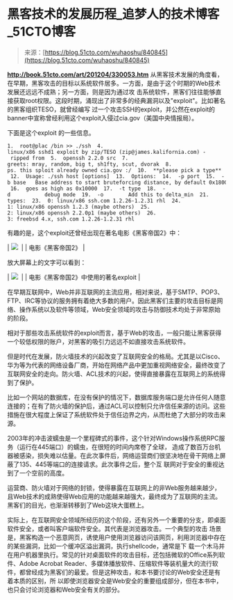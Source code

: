 <!--yml
category: 历史
date: 2022-11-04 11:29:38
-->

# 黑客技术的发展历程_追梦人的技术博客_51CTO博客

> 来源：[https://blog.51cto.com/wuhaoshu/840845](https://blog.51cto.com/wuhaoshu/840845)

**http://book.51cto.com/art/201204/330053.htm** 从黑客技术发展的角度看，在早期，黑客攻击的目标以系统软件居多。一方面，是由于这个时期的Web技术发展还远远不成熟；另一方面，则是因为通过攻 击系统软件，黑客们往往能够直接获取root权限。这段时期，涌现出了非常多的经典漏洞以及"exploit"。比如著名的黑客组织TESO，就曾经编写 过一个攻击SSH的exploit，并公然在exploit的banner中宣称曾经利用这个exploit入侵过cia.gov（美国中央情报局）。

下面是这个exploit 的一些信息。

```
1.  root@plac /bin >> ./ssh  4.  linux/x86 sshd1 exploit by zip/TESO (zip@james.kalifornia.com) - ripped from  5.  openssh 2.2.0 src  7.  greets: mray, random, big t, sh1fty, scut, dvorak  8.  ps. this sploit already owned cia.gov :/  10.  **please pick a type**  12.  Usage: ./ssh host [options]  13.  Options:  14.  -p port  15.  -b base   Base address to start bruteforcing distance, by default 0x1800,  16.  goes as high as 0x10000  17.  -t type  18.  -d           debug mode  19.  -o        Add this to delta_min  21.  types:  23.  0: linux/x86 ssh.com 1.2.26-1.2.31 rhl  24.  1: linux/x86 openssh 1.2.3 (maybe others)  25.  2: linux/x86 openssh 2.2.0p1 (maybe others)  26.  3: freebsd 4.x, ssh.com 1.2.26-1.2.31 rhl  
```

有趣的是，这个exploit还曾经出现在著名电影《黑客帝国2》中：

| [![](img/624b6ba922e674fd197f687e817d7572.png)](http://p_w_picpaths.51cto.com/files/uploadimg/20120415/213830107.jpg)  |
| 电影《黑客帝国2》 |

放大屏幕上的文字可以看到：

| [![](img/288f5c8588da41c9b42bf244ca6b1bd8.png)](http://p_w_picpaths.51cto.com/files/uploadimg/20120415/213936582.jpg)  |
| 电影《黑客帝国2》中使用的著名exploit |

在早期互联网中，Web并非互联网的主流应用，相对来说，基于SMTP、POP3、FTP、IRC等协议的服务拥有着绝大多数的用户。因此黑客们主要的攻击目标是网络、操作系统以及软件等领域，Web安全领域的攻击与防御技术均处于非常原始的阶段。

相对于那些攻击系统软件的exploit而言，基于Web的攻击，一般只能让黑客获得一个较低权限的账户，对黑客的吸引力远远不如直接攻击系统软件。

但是时代在发展，防火墙技术的兴起改变了互联网安全的格局。尤其是以Cisco、华为等为代表的网络设备厂商，开始在网络产品中更加重视网络安全，最终改变了互联网安全的走向。防火墙、ACL技术的兴起，使得直接暴露在互联网上的系统得到了保护。

比如一个网站的数据库，在没有保护的情况下，数据库服务端口是允许任何人随意连接的；在有了防火墙的保护后，通过ACL可以控制只允许信任来源的访问。这些措施在很大程度上保证了系统软件处于信任边界之内，从而杜绝了大部分的攻击来源。

2003年的冲击波蠕虫是一个里程碑式的事件，这个针对Windows操作系统RPC服务（运行在445端口）的蠕虫，在很短的时间内席卷了全球， 造成了数百万台机器被感染，损失难以估量。在此次事件后，网络运营商们很坚决地在骨干网络上屏蔽了135、445等端口的连接请求。此次事件之后，整个互 联网对于安全的重视达到了一个空前的高度。

运营商、防火墙对于网络的封锁，使得暴露在互联网上的非Web服务越来越少，且Web技术的成熟使得Web应用的功能越来越强大，最终成为了互联网的主流。黑客们的目光，也渐渐转移到了Web这块大蛋糕上。

实际上，在互联网安全领域所经历的这个阶段，还有另外一个重要的分支，即桌面软件安全，或者叫客户端软件安全。其代表是浏览器攻击。一个典型的攻击 场景是，黑客构造一个恶意网页，诱使用户使用浏览器访问该网页，利用浏览器中存在的某些漏洞，比如一个缓冲区溢出漏洞，执行shellcode，通常是下 载一个木马并在用户机器里执行。常见的针对桌面软件的攻击目标，还包括微软的Office系列软件、Adobe Acrobat Reader、多媒体播放软件、压缩软件等装机量大的流行软件，都曾经成为黑客们的最爱。但是这种攻击，和本书要讨论的Web安全还是有着本质的区别，所 以即使浏览器安全是Web安全的重要组成部分，但在本书中，也只会讨论浏览器和Web安全有关的部分。